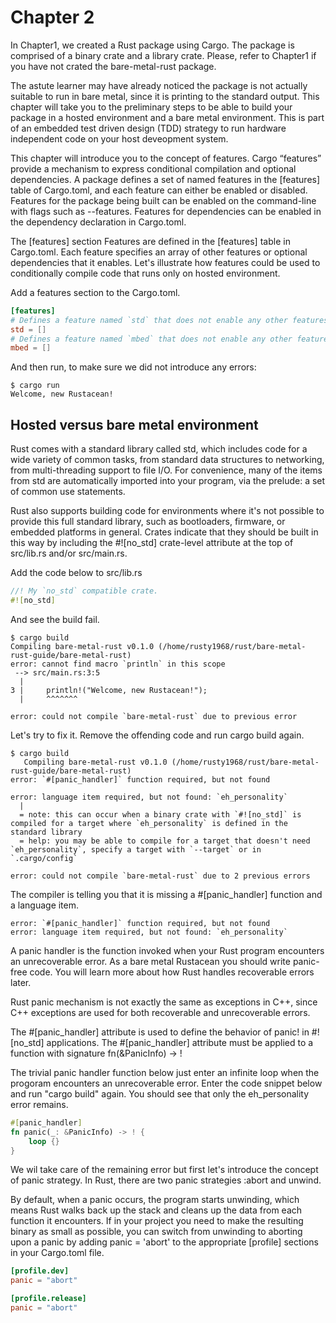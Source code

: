 # Chapter 2

In Chapter1, we created a Rust package using Cargo. The package is comprised of a binary crate and a library crate. Please, refer to Chapter1 if you have not crated the bare-metal-rust package.

The astute learner may have already noticed the package is not actually suitable to run in bare metal, since it is printing to the standard output. This chapter will take you to the preliminary steps to be able to build your package in a hosted environment and a bare metal environment. This is 
part of an embedded test driven design (TDD) strategy to run hardware independent code on your host deveopment system. 

This chapter will introduce you to the concept of features. Cargo “features” provide a mechanism to express conditional compilation and optional dependencies. A package defines a set of named features in the [features] table of Cargo.toml, and each feature can either be enabled or disabled. Features for the package being built can be enabled on the command-line with flags such as --features. Features for dependencies can be enabled in the dependency declaration in Cargo.toml. 

The [features] section
Features are defined in the [features] table in Cargo.toml. Each feature specifies an array of other features or optional dependencies that it enables.
Let's  illustrate how features could be used to conditionally compile code that runs only on hosted environment.

Add a features section to the Cargo.toml.

```toml
[features]
# Defines a feature named `std` that does not enable any other features.
std = []
# Defines a feature named `mbed` that does not enable any other features.
mbed = []
```

And then run, to make sure we did not introduce any errors:
```console
$ cargo run
Welcome, new Rustacean!
```
## Hosted versus bare metal environment
Rust comes with a standard library called std, which includes code for a wide variety of common tasks, from standard data structures to networking, from multi-threading support to file I/O. For convenience, many of the items from std are automatically imported into your program, via the prelude: a set of common use statements.

Rust also supports building code for environments where it's not possible to provide this full standard library, such as bootloaders, firmware, or embedded platforms in general. Crates indicate that they should be built in this way by including the #![no_std] crate-level attribute at the top of src/lib.rs and/or src/main.rs.

Add the code below to src/lib.rs
```rust
//! My `no_std` compatible crate.
#![no_std]
```

And see the build fail.
```console
$ cargo build
Compiling bare-metal-rust v0.1.0 (/home/rusty1968/rust/bare-metal-rust-guide/bare-metal-rust)
error: cannot find macro `println` in this scope
 --> src/main.rs:3:5
  |
3 |     println!("Welcome, new Rustacean!");
  |     ^^^^^^^

error: could not compile `bare-metal-rust` due to previous error
```

Let's try to fix it. Remove the offending code and run cargo build again.


```console
$ cargo build 
   Compiling bare-metal-rust v0.1.0 (/home/rusty1968/rust/bare-metal-rust-guide/bare-metal-rust)
error: `#[panic_handler]` function required, but not found

error: language item required, but not found: `eh_personality`
  |
  = note: this can occur when a binary crate with `#![no_std]` is compiled for a target where `eh_personality` is defined in the standard library
  = help: you may be able to compile for a target that doesn't need `eh_personality`, specify a target with `--target` or in `.cargo/config`

error: could not compile `bare-metal-rust` due to 2 previous errors
```

The compiler is telling you that it is missing a #[panic_handler] function and a language item.

```
error: `#[panic_handler]` function required, but not found
error: language item required, but not found: `eh_personality`
```

A panic handler is the function invoked when your Rust program encounters an unrecoverable error. As a bare metal Rustacean you should write panic-free code. You will learn more about how Rust handles recoverable errors  later. 

Rust panic mechanism is not exactly the same as exceptions in C++, since C++ exceptions are used for both recoverable and unrecoverable errors.

The #[panic_handler] attribute is used to define the behavior of panic! in #![no_std] applications. The #[panic_handler] attribute must be applied to a function with signature fn(&PanicInfo) -> !

The trivial panic handler function below just enter an infinite loop when the progoram encounters an unrecoverable error. 
Enter the code snippet below and run "cargo build" again. You should see that only the eh_personality error remains.

```rust
#[panic_handler]
fn panic(_: &PanicInfo) -> ! {
    loop {}
}
```

We wil take care of the remaining error but first let's introduce the concept of panic strategy. In Rust, there are two panic strategies :abort and unwind. 

By default, when a panic occurs, the program starts unwinding, which means Rust walks back up the stack and cleans up the data from each function it encounters. If in your project you need to make the resulting binary as small as possible, you can switch from unwinding to aborting upon a panic by adding panic = 'abort' to the appropriate [profile] sections in your Cargo.toml file.

```toml
[profile.dev]
panic = "abort"

[profile.release]
panic = "abort"
```
